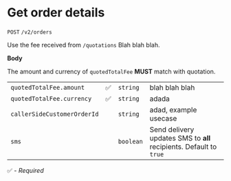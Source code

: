 # Get order details

`POST` `/v2/orders`

Use the fee received from `/quotations` Blah blah blah.

**Body**

<aside class="notice">The amount and currency of <code>quotedTotalFee</code> <b>MUST</b> match with quotation.</aside>

|                             |     |           |                                                                    |
| --------------------------- | --- | --------- | ------------------------------------------------------------------ |
| `quotedTotalFee.amount`     | ✅  | `string`  | blah blah blah                                                     |
| `quotedTotalFee.currency`   | ✅  | `string`  | adada                                                              |
| `callerSideCustomerOrderId` |     | `string`  | adad, example usecase                                              |
| `sms`                       |     | `boolean` | Send delivery updates SMS to **all** recipients. Default to `true` |

✅ - _Required_
